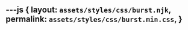 ---js
{
  layout:    `assets/styles/css/burst.njk`,
  permalink: `assets/styles/css/burst.min.css`,
}
---
